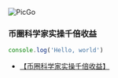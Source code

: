 ![PicGo](https://m2492468.695354.xyz/img/2024/12/27/sabv4.jpg
'仓库必须是的，否则存储的图片不能正常访问。')

### 币圈科学家实操千倍收益
```js
console.log('Hello, world')
```



- [【币圈科学家实操千倍收益】](https://pan.baidu.com/s/1bSuI1WX9UeqDYTczM-I2vA?pwd=bgnb )
